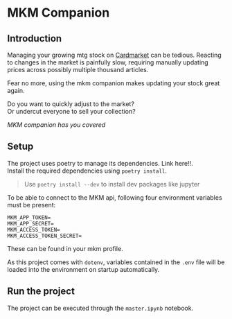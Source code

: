 # MKM Companion

## Introduction

Managing your growing mtg stock on [Cardmarket](https://www.cardmarket.com/en/Magic) can be
tedious. Reacting to changes in the market is painfully slow, requiring manually updating
prices across possibly multiple thousand articles.

Fear no more, using the mkm companion makes updating your stock great again.

Do you want to quickly adjust to the market?  
Or undercut everyone to sell your collection?

*MKM companion has you covered*

## Setup

The project uses poetry to manage its dependencies. Link here!!.  
Install the required dependencies using `poetry install`.

> Use `poetry install --dev` to install dev packages like jupyter

To be able to connect to the MKM api, following four environment variables must be present:
```.env
MKM_APP_TOKEN=
MKM_APP_SECRET=
MKM_ACCESS_TOKEN=
MKM_ACCESS_TOKEN_SECRET=
```

These can be found in your mkm profile.

As this project comes with `dotenv`, variables contained in the `.env` file will be loaded into the
environment on startup automatically.

## Run the project

The project can be executed through the `master.ipynb` notebook.
